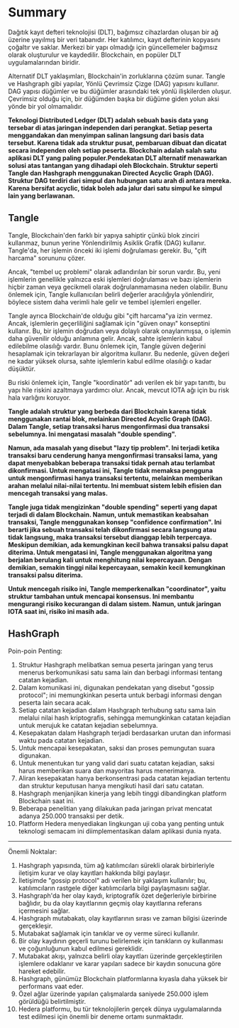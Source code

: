 # Summary

 Dağıtık kayıt defteri teknolojisi (DLT), bağımsız cihazlardan oluşan bir ağ üzerine yayılmış bir veri tabanıdır. Her katılımcı, kayıt defterinin kopyasını çoğaltır ve saklar. Merkezi bir yapı olmadığı için güncellemeler bağımsız olarak oluşturulur ve kaydedilir. Blockchain, en popüler DLT uygulamalarından biridir.

Alternatif DLT yaklaşımları, Blockchain'in zorluklarına çözüm sunar. Tangle ve Hashgraph gibi yapılar, Yönlü Çevrimsiz Çizge (DAG) yapısını kullanır. DAG yapısı düğümler ve bu düğümler arasındaki tek yönlü ilişkilerden oluşur. Çevrimsiz olduğu için, bir düğümden başka bir düğüme giden yolun aksi yönde bir yol olmamalıdır.

**Teknologi Distributed Ledger (DLT) adalah sebuah basis data yang tersebar di atas jaringan independen dari perangkat. Setiap peserta menggandakan dan menyimpan salinan langsung dari basis data tersebut. Karena tidak ada struktur pusat, pembaruan dibuat dan dicatat secara independen oleh setiap peserta. Blockchain adalah salah satu aplikasi DLT yang paling populer.Pendekatan DLT alternatif menawarkan solusi atas tantangan yang dihadapi oleh Blockchain. Struktur seperti Tangle dan Hashgraph menggunakan Directed Acyclic Graph (DAG). Struktur DAG terdiri dari simpul dan hubungan satu arah di antara mereka. Karena bersifat acyclic, tidak boleh ada jalur dari satu simpul ke simpul lain yang berlawanan.**

## Tangle

Tangle, Blockchain'den farklı bir yapıya sahiptir çünkü blok zinciri kullanmaz, bunun yerine Yönlendirilmiş Asiklik Grafik (DAG) kullanır. Tangle'da, her işlemin önceki iki işlemi doğrulaması gerekir. Bu, "çift harcama" sorununu çözer.

Ancak, "tembel uç problemi" olarak adlandırılan bir sorun vardır. Bu, yeni işlemlerin genellikle yalnızca eski işlemleri doğrulaması ve bazı işlemlerin hiçbir zaman veya gecikmeli olarak doğrulanmamasına neden olabilir. Bunu önlemek için, Tangle kullanıcıları belirli değerler aracılığıyla yönlendirir, böylece sistem daha verimli hale gelir ve tembel işlemleri engeller.

Tangle ayrıca Blockchain'de olduğu gibi "çift harcama"ya izin vermez. Ancak, işlemlerin geçerliliğini sağlamak için "güven onayı" konseptini kullanır. Bu, bir işlemin doğrudan veya dolaylı olarak onaylanmışsa, o işlemin daha güvenilir olduğu anlamına gelir. Ancak, sahte işlemlerin kabul edilebilme olasılığı vardır. Bunu önlemek için, Tangle güven değerini hesaplamak için tekrarlayan bir algoritma kullanır. Bu nedenle, güven değeri ne kadar yüksek olursa, sahte işlemlerin kabul edilme olasılığı o kadar düşüktür.

Bu riski önlemek için, Tangle "koordinatör" adı verilen ek bir yapı tanıttı, bu yapı hile riskini azaltmaya yardımcı olur. Ancak, mevcut IOTA ağı için bu risk hala varlığını koruyor.

**Tangle adalah struktur yang berbeda dari Blockchain karena tidak menggunakan rantai blok, melainkan Directed Acyclic Graph (DAG). Dalam Tangle, setiap transaksi harus mengonfirmasi dua transaksi sebelumnya. Ini mengatasi masalah "double spending".**

**Namun, ada masalah yang disebut "lazy tip problem". Ini terjadi ketika transaksi baru cenderung hanya mengonfirmasi transaksi lama, yang dapat menyebabkan beberapa transaksi tidak pernah atau terlambat dikonfirmasi. Untuk mengatasi ini, Tangle tidak memaksa pengguna untuk mengonfirmasi hanya transaksi tertentu, melainkan memberikan arahan melalui nilai-nilai tertentu. Ini membuat sistem lebih efisien dan mencegah transaksi yang malas.**

**Tangle juga tidak mengizinkan "double spending" seperti yang dapat terjadi di dalam Blockchain. Namun, untuk memastikan keabsahan transaksi, Tangle menggunakan konsep "confidence confirmation". Ini berarti jika sebuah transaksi telah dikonfirmasi secara langsung atau tidak langsung, maka transaksi tersebut dianggap lebih terpercaya. Meskipun demikian, ada kemungkinan kecil bahwa transaksi palsu dapat diterima. Untuk mengatasi ini, Tangle menggunakan algoritma yang berjalan berulang kali untuk menghitung nilai kepercayaan. Dengan demikian, semakin tinggi nilai kepercayaan, semakin kecil kemungkinan transaksi palsu diterima.**

**Untuk mencegah risiko ini, Tangle memperkenalkan "coordinator", yaitu struktur tambahan untuk mencapai konsensus. Ini membantu mengurangi risiko kecurangan di dalam sistem. Namun, untuk jaringan IOTA saat ini, risiko ini masih ada.**


## HashGraph

Poin-poin Penting:

1. Struktur Hashgraph melibatkan semua peserta jaringan yang terus menerus berkomunikasi satu sama lain dan berbagi informasi tentang catatan kejadian.
2. Dalam komunikasi ini, digunakan pendekatan yang disebut "gossip protocol"; ini memungkinkan peserta untuk berbagi informasi dengan peserta lain secara acak.
3. Setiap catatan kejadian dalam Hashgraph terhubung satu sama lain melalui nilai hash kriptografis, sehingga memungkinkan catatan kejadian untuk merujuk ke catatan kejadian sebelumnya.
4. Kesepakatan dalam Hashgraph terjadi berdasarkan urutan dan informasi waktu pada catatan kejadian.
5. Untuk mencapai kesepakatan, saksi dan proses pemungutan suara digunakan.
6. Untuk menentukan tur yang valid dari suatu catatan kejadian, saksi harus memberikan suara dan mayoritas harus menerimanya.
7. Aliran kesepakatan hanya berkonsentrasi pada catatan kejadian tertentu dan struktur keputusan hanya mengikuti hasil dari satu catatan.
8. Hashgraph menjanjikan kinerja yang lebih tinggi dibandingkan platform Blockchain saat ini.
9. Beberapa penelitian yang dilakukan pada jaringan privat mencatat adanya 250.000 transaksi per detik.
10. Platform Hedera menyediakan lingkungan uji coba yang penting untuk teknologi semacam ini diimplementasikan dalam aplikasi dunia nyata.

---


Önemli Noktalar:

1. Hashgraph yapısında, tüm ağ katılımcıları sürekli olarak birbirleriyle iletişim kurar ve olay kayıtları hakkında bilgi paylaşır.
2. İletişimde "gossip protocol" adı verilen bir yaklaşım kullanılır; bu, katılımcıların rastgele diğer katılımcılarla bilgi paylaşmasını sağlar.
3. Hashgraph'da her olay kaydı, kriptografik özet değerleriyle birbirine bağlıdır, bu da olay kayıtlarının geçmiş olay kayıtlarına referans içermesini sağlar.
4. Hashgraph mutabakatı, olay kayıtlarının sırası ve zaman bilgisi üzerinde gerçekleşir.
5. Mutabakat sağlamak için tanıklar ve oy verme süreci kullanılır.
6. Bir olay kaydının geçerli turunu belirlemek için tanıkların oy kullanması ve çoğunluğunun kabul edilmesi gereklidir.
7. Mutabakat akışı, yalnızca belirli olay kayıtları üzerinde gerçekleştirilen işlemlere odaklanır ve karar yapıları sadece bir kaydın sonucuna göre hareket edebilir.
8. Hashgraph, günümüz Blockchain platformlarına kıyasla daha yüksek bir performans vaat eder.
9. Özel ağlar üzerinde yapılan çalışmalarda saniyede 250.000 işlem görüldüğü belirtilmiştir.
10. Hedera platformu, bu tür teknolojilerin gerçek dünya uygulamalarında test edilmesi için önemli bir deneme ortamı sunmaktadır.
